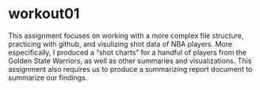 # workout01

This assignment focuses on working with a more complex file structure, practicing with github, and visulizing shot data of NBA players. More especifically, I produced a “shot
charts” for a handful of players from the Golden State Warriors, as well as other summaries
and visualizations. This assignment also requires us to produce
a summarizing report document to summarize our findings. 
